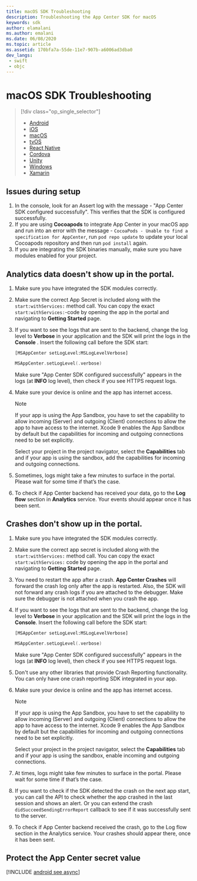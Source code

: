 ```yaml
---
title: macOS SDK Troubleshooting
description: Troubleshooting the App Center SDK for macOS
keywords: sdk
author: elamalani
ms.author: emalani
ms.date: 06/08/2020
ms.topic: article
ms.assetid: 170bfa7a-55de-11e7-907b-a6006ad3dba0
dev_langs:  
 - swift
 - objc
---
```


# macOS SDK Troubleshooting

> [!div  class="op_single_selector"]
> * [Android](android.md)
> * [iOS](ios.md)
> * [macOS](macos.md)
> * [tvOS](tvOS.md)
> * [React Native](react-native.md)
> * [Cordova](cordova.md)
> * [Unity](unity.md)
> * [Windows](uwp.md)
> * [Xamarin](xamarin.md)

## Issues during setup

1. In the console, look for an Assert log with the message - "App Center SDK configured successfully". This verifies that the SDK is configured successfully.
2. If you are using **Cocoapods** to integrate App Center in your macOS app and run into an error with the message - `CocoaPods - Unable to find a specification for AppCenter`, run `pod repo update` to update your local Cocoapods repository and then run `pod install` again.
3. If you are integrating the SDK binaries manually, make sure you have modules enabled for your project.

## Analytics data doesn't show up in the portal.

1. Make sure you have integrated the SDK modules correctly.
2. Make sure the correct App Secret is included along with the `start:withServices:` method call. You can copy the exact `start:withServices:`-code by opening the app in the portal and navigating to **Getting Started** page.
3. If you want to see the logs that are sent to the backend, change the log level to **Verbose** in your application and the SDK will print the logs in the **Console** . Insert the following call before the SDK start:

    ```objc
    [MSAppCenter setLogLevel:MSLogLevelVerbose]
    ```
    ```swift
    MSAppCenter.setLogLevel(.verbose)
    ```

    Make sure "App Center SDK configured successfully" appears in the logs (at **INFO** log level), then check if you see HTTPS request logs.
	
4. Make sure your device is online and the app has internet access.

   > [!Note]
   > If your app is using the App Sandbox, you have to set the capability to allow incoming (Server) and outgoing (Client) connections to allow the app to have access to the internet.
   >  Xcode 9 enables the App Sandbox by default but the capabilities for incoming and outgoing connections need to be set explicitly.
   > 
   > Select your project in the project navigator, select the **Capabilities** tab and if your app is using the sandbox, add the capabilities for incoming and outgoing connections.

5. Sometimes, logs might take a few minutes to surface in the portal. Please wait for some time if that’s the case.
6. To check if App Center backend has received your data, go to the **Log flow** section in **Analytics** service. Your events should appear once it has been sent.

## Crashes don't show up in the portal.

1. Make sure you have integrated the SDK modules correctly.
2. Make sure the correct app secret is included along with the `start:withServices:` method call. You can copy the exact `start:withServices:` code by opening the app in the portal and navigating to **Getting Started** page.
3. You need to restart the app after a crash. **App Center Crashes** will forward the crash log only after the app is restarted. Also, the SDK will not forward any crash logs if you are attached to the debugger. Make sure the debugger is not attached when you crash the app.
4. If you want to see the logs that are sent to the backend, change the log level to **Verbose** in your application and the SDK will print the logs in the **Console**. Insert the following call before the SDK start:

    ```objc
    [MSAppCenter setLogLevel:MSLogLevelVerbose]
    ```
    ```swift
    MSAppCenter.setLogLevel(.verbose)
    ```

    Make sure "App Center SDK configured successfully" appears in the logs (at **INFO** log level), then check if you see HTTPS request logs.

5. Don't use any other libraries that provide Crash Reporting functionality. You can only have one crash reporting SDK integrated in your app.
6. Make sure your device is online and the app has internet access.

   > [!Note]
   > If your app is using the App Sandbox, you have to set the capability to allow incoming (Server) and outgoing (Client) connections to allow the app to have access to the internet.
   >  Xcode 9 enables the App Sandbox by default but the capabilities for incoming and outgoing connections need to be set explicitly.
   > 
   > Select your project in the project navigator, select the **Capabilities** tab and if your app is using the sandbox, enable incoming and outgoing connections.

7. At times, logs might take few minutes to surface in the portal. Please wait for some time if that’s the case.
8. If you want to check if the SDK detected the crash on the next app start, you can call the API to check whether the app crashed in the last session and shows an alert. Or you can extend the crash `didSucceedSendingErrorReport` callback to see if it was successfully sent to the server.
9. To check if App Center backend received the crash, go to the Log flow section in the Analytics service. Your crashes should appear there, once it has been sent.

## Protect the App Center secret value

[!INCLUDE [android see async](../app-secret-secure.md)]
